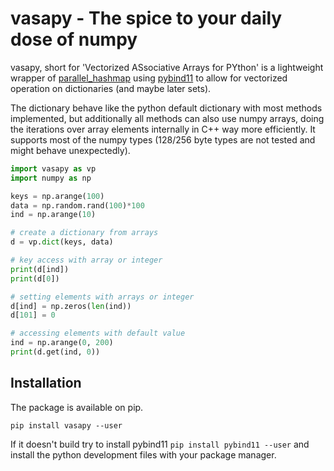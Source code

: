 vasapy - The spice to your daily dose of numpy
=================================================

vasapy, short for 'Vectorized ASsociative Arrays for PYthon' is a lightweight wrapper of [parallel_hashmap](https://github.com/greg7mdp/parallel-hashmap.git)
using [pybind11](https://github.com/pybind/pybind11) to allow for vectorized
operation on dictionaries (and maybe later sets).

The dictionary behave like the python default dictionary with most methods
implemented, but additionally all methods can also use numpy arrays, doing
the iterations over array elements internally in C++ way more efficiently. It
supports most of the numpy types (128/256 byte types are not tested and might
behave unexpectedly).

```python
import vasapy as vp
import numpy as np

keys = np.arange(100)
data = np.random.rand(100)*100
ind = np.arange(10)

# create a dictionary from arrays
d = vp.dict(keys, data)

# key access with array or integer
print(d[ind])
print(d[0])

# setting elements with arrays or integer
d[ind] = np.zeros(len(ind))
d[101] = 0

# accessing elements with default value
ind = np.arange(0, 200)
print(d.get(ind, 0))
```

## Installation

The package is available on pip.

```
pip install vasapy --user
```

If it doesn't build try to install pybind11 `pip install pybind11 --user` and
install the python development files with your package manager.

